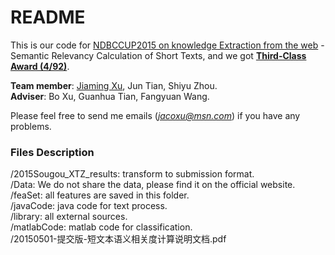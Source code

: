 # README #

This is our code for [NDBCCUP2015 on knowledge Extraction from the web](http://www.ndbc2015.org/about.jsp) - Semantic Relevancy Calculation of Short Texts, and we got **[Third-Class Award (4/92)](http://iir.ruc.edu.cn/ndbccup2015/Score.jsp)**.  

**Team member**: [Jiaming Xu](http://jacoxu.com), Jun Tian, Shiyu Zhou.    
**Adviser**: Bo Xu, Guanhua Tian, Fangyuan Wang.    

Please feel free to send me emails (*jacoxu@msn.com*) if you have any problems.  

### Files Description ###
/2015Sougou_XTZ_results: transform to submission format.  
/Data: We do not share the data, please find it on the official website.  
/feaSet: all features are saved in this folder.  
/javaCode: java code for text process.  
/library: all external sources.  
/matlabCode: matlab code for classification.  
/20150501-提交版-短文本语义相关度计算说明文档.pdf
